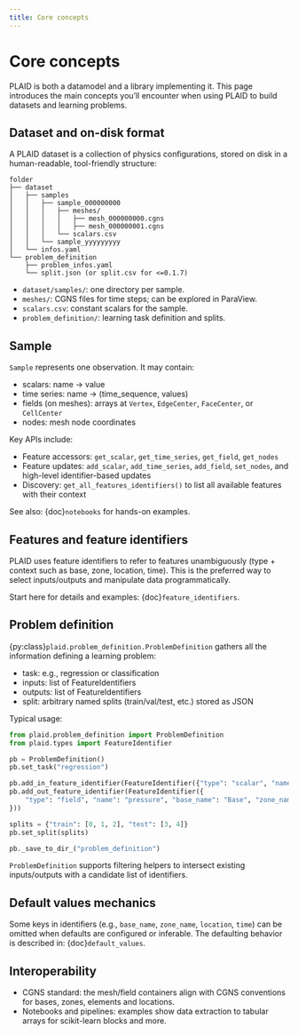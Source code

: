 ```yaml
---
title: Core concepts
---
```


# Core concepts

PLAID is both a datamodel and a library implementing it. This page introduces the main concepts you’ll encounter when using PLAID to build datasets and learning problems.

## Dataset and on-disk format

A PLAID dataset is a collection of physics configurations, stored on disk in a human-readable, tool-friendly structure:

```
folder
├── dataset
│   ├── samples
│   │   ├── sample_000000000
│   │   │   ├── meshes/
│   │   │   │   ├── mesh_000000000.cgns
│   │   │   │   ├── mesh_000000001.cgns
│   │   │   └── scalars.csv
│   │   └── sample_yyyyyyyyy
│   └── infos.yaml
└── problem_definition
    ├── problem_infos.yaml
    └── split.json (or split.csv for <=0.1.7)
```

- `dataset/samples/`: one directory per sample.
- `meshes/`: CGNS files for time steps; can be explored in ParaView.
- `scalars.csv`: constant scalars for the sample.
- `problem_definition/`: learning task definition and splits.

## Sample

`Sample` represents one observation. It may contain:
- scalars: name → value
- time series: name → (time_sequence, values)
- fields (on meshes): arrays at `Vertex`, `EdgeCenter`, `FaceCenter`, or `CellCenter`
- nodes: mesh node coordinates

Key APIs include:
- Feature accessors: `get_scalar`, `get_time_series`, `get_field`, `get_nodes`
- Feature updates: `add_scalar`, `add_time_series`, `add_field`, `set_nodes`, and high-level identifier-based updates
- Discovery: `get_all_features_identifiers()` to list all available features with their context

See also: {doc}`notebooks` for hands-on examples.

## Features and feature identifiers

PLAID uses feature identifiers to refer to features unambiguously (type + context such as base, zone, location, time). This is the preferred way to select inputs/outputs and manipulate data programmatically.

Start here for details and examples: {doc}`feature_identifiers`.

## Problem definition

{py:class}`plaid.problem_definition.ProblemDefinition` gathers all the information defining a learning problem:
- task: e.g., regression or classification
- inputs: list of FeatureIdentifiers
- outputs: list of FeatureIdentifiers
- split: arbitrary named splits (train/val/test, etc.) stored as JSON

Typical usage:

```python
from plaid.problem_definition import ProblemDefinition
from plaid.types import FeatureIdentifier

pb = ProblemDefinition()
pb.set_task("regression")

pb.add_in_feature_identifier(FeatureIdentifier({"type": "scalar", "name": "Re"}))
pb.add_out_feature_identifier(FeatureIdentifier({
    "type": "field", "name": "pressure", "base_name": "Base", "zone_name": "Zone", "location": "Vertex", "time": 0.0
}))

splits = {"train": [0, 1, 2], "test": [3, 4]}
pb.set_split(splits)

pb._save_to_dir_("problem_definition")
```

`ProblemDefinition` supports filtering helpers to intersect existing inputs/outputs with a candidate list of identifiers.

## Default values mechanics

Some keys in identifiers (e.g., `base_name`, `zone_name`, `location`, `time`) can be omitted when defaults are configured or inferable. The defaulting behavior is described in: {doc}`default_values`.

## Interoperability

- CGNS standard: the mesh/field containers align with CGNS conventions for bases, zones, elements and locations.
- Notebooks and pipelines: examples show data extraction to tabular arrays for scikit-learn blocks and more.

